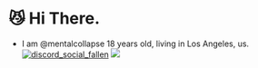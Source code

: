 # 😼 Hi There.
* I am @mentalcollapse 18 years old, living in Los Angeles, us.  [![discord_social_fallen](https://img.shields.io/badge/Discord-Fallen-5765f0)](https://discord.com/users/683388041124905071) ![](https://komarev.com/ghpvc/?username=kedisty)
